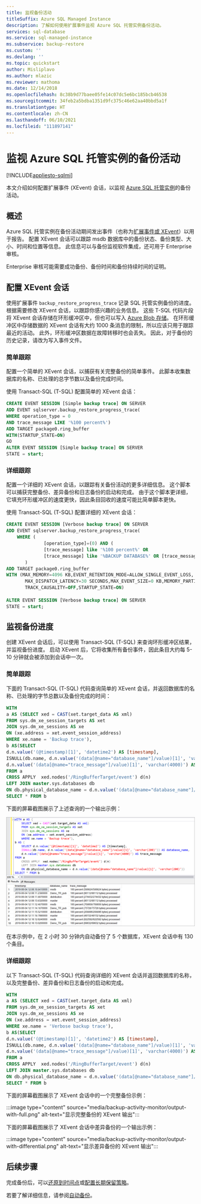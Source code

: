 ```yaml
---
title: 监视备份活动
titleSuffix: Azure SQL Managed Instance
description: 了解如何使用扩展事件监视 Azure SQL 托管实例备份活动。
services: sql-database
ms.service: sql-managed-instance
ms.subservice: backup-restore
ms.custom: ''
ms.devlang: ''
ms.topic: quickstart
author: Misliplavo
ms.author: mlazic
ms.reviewer: mathoma
ms.date: 12/14/2018
ms.openlocfilehash: 8c38b9d77baee05fe14c07dc5e6bc185bcb46538
ms.sourcegitcommit: 34feb2a5bdba1351d9fc375c46e62aa40bbd5a1f
ms.translationtype: HT
ms.contentlocale: zh-CN
ms.lasthandoff: 06/10/2021
ms.locfileid: "111897141"
---
```

# <a name="monitor-backup-activity-for-azure-sql-managed-instance"></a>监视 Azure SQL 托管实例的备份活动 
[!INCLUDE[appliesto-sqlmi](../includes/appliesto-sqlmi.md)]

本文介绍如何配置扩展事件 (XEvent) 会话，以监视 [Azure SQL 托管实例](sql-managed-instance-paas-overview.md)的备份活动。 

## <a name="overview"></a>概述

Azure SQL 托管实例在备份活动期间发出事件（也称为[扩展事件或 XEvent](../database/xevent-db-diff-from-svr.md)）以用于报告。 配置 XEvent 会话可以跟踪 msdb 数据库中的备份状态、备份类型、大小、时间和位置等信息。 此信息可以与备份监视软件集成，还可用于 Enterprise 审核。 

Enterprise 审核可能需要成功备份、备份时间和备份持续时间的证明。

## <a name="configure-xevent-session"></a>配置 XEvent 会话

使用扩展事件 `backup_restore_progress_trace` 记录 SQL 托管实例备份的进度。 根据需要修改 XEvent 会话，以跟踪你感兴趣的业务信息。 这些 T-SQL 代码片段将 XEvent 会话存储在环形缓冲区中，但也可以写入 [Azure Blob 存储](../database/xevent-code-event-file.md)。 在环形缓冲区中存储数据的 XEvent 会话有大约 1000 条消息的限制，所以应该只用于跟踪最近的活动。 此外，环形缓冲区数据在故障转移时也会丢失。 因此，对于备份的历史记录，请改为写入事件文件。 

### <a name="simple-tracking"></a>简单跟踪

配置一个简单的 XEvent 会话，以捕获有关完整备份的简单事件。 此脚本收集数据库的名称、已处理的总字节数以及备份完成时间。

使用 Transact-SQL (T-SQL) 配置简单的 XEvent 会话： 


```sql
CREATE EVENT SESSION [Simple backup trace] ON SERVER
ADD EVENT sqlserver.backup_restore_progress_trace(
WHERE operation_type = 0
AND trace_message LIKE '%100 percent%')
ADD TARGET package0.ring_buffer
WITH(STARTUP_STATE=ON)
GO
ALTER EVENT SESSION [Simple backup trace] ON SERVER
STATE = start;
```



### <a name="verbose-tracking"></a>详细跟踪

配置一个详细的 XEvent 会话，以跟踪有关备份活动的更多详细信息。 这个脚本可以捕获完整备份、差异备份和日志备份的启动和完成。 由于这个脚本更详细，它填充环形缓冲区的速度更快，因此条目回收的速度可能比简单脚本更快。 

使用 Transact-SQL (T-SQL) 配置详细的 XEvent 会话： 

```sql
CREATE EVENT SESSION [Verbose backup trace] ON SERVER 
ADD EVENT sqlserver.backup_restore_progress_trace(
    WHERE (
              [operation_type]=(0) AND (
              [trace_message] like '%100 percent%' OR 
              [trace_message] like '%BACKUP DATABASE%' OR [trace_message] like '%BACKUP LOG%'))
       )
ADD TARGET package0.ring_buffer
WITH (MAX_MEMORY=4096 KB,EVENT_RETENTION_MODE=ALLOW_SINGLE_EVENT_LOSS,
       MAX_DISPATCH_LATENCY=30 SECONDS,MAX_EVENT_SIZE=0 KB,MEMORY_PARTITION_MODE=NONE,
       TRACK_CAUSALITY=OFF,STARTUP_STATE=ON)

ALTER EVENT SESSION [Verbose backup trace] ON SERVER
STATE = start;

```

## <a name="monitor-backup-progress"></a>监视备份进度 

创建 XEvent 会话后，可以使用 Transact-SQL (T-SQL) 来查询环形缓冲区结果，并监视备份进度。 启动 XEvent 后，它将收集所有备份事件，因此条目大约每 5-10 分钟就会被添加到会话中一次。  

### <a name="simple-tracking"></a>简单跟踪

下面的 Transact-SQL (T-SQL) 代码查询简单的 XEvent 会话，并返回数据库的名称、已处理的字节总数以及备份完成的时间： 

```sql 
WITH
a AS (SELECT xed = CAST(xet.target_data AS xml)
FROM sys.dm_xe_session_targets AS xet
JOIN sys.dm_xe_sessions AS xe
ON (xe.address = xet.event_session_address)
WHERE xe.name = 'Backup trace'),
b AS(SELECT
d.n.value('(@timestamp)[1]', 'datetime2') AS [timestamp],
ISNULL(db.name, d.n.value('(data[@name="database_name"]/value)[1]', 'varchar(200)')) AS database_name,
d.n.value('(data[@name="trace_message"]/value)[1]', 'varchar(4000)') AS trace_message
FROM a
CROSS APPLY  xed.nodes('/RingBufferTarget/event') d(n)
LEFT JOIN master.sys.databases db
ON db.physical_database_name = d.n.value('(data[@name="database_name"]/value)[1]', 'varchar(200)'))
SELECT * FROM b
```

下面的屏幕截图展示了上述查询的一个输出示例： 

![XEvent 输出的屏幕截图](./media/backup-activity-monitor/present-xevents-output.png)

在本示例中，在 2 小时 30 分钟内自动备份了 5 个数据库，XEvent 会话中有 130 个条目。 

### <a name="verbose-tracking"></a>详细跟踪 

以下 Transact-SQL (T-SQL) 代码查询详细的 XEvent 会话并返回数据库的名称，以及完整备份、差异备份和日志备份的启动和完成。 


```sql
WITH
a AS (SELECT xed = CAST(xet.target_data AS xml)
FROM sys.dm_xe_session_targets AS xet
JOIN sys.dm_xe_sessions AS xe
ON (xe.address = xet.event_session_address)
WHERE xe.name = 'Verbose backup trace'),
b AS(SELECT
d.n.value('(@timestamp)[1]', 'datetime2') AS [timestamp],
ISNULL(db.name, d.n.value('(data[@name="database_name"]/value)[1]', 'varchar(200)')) AS database_name,
d.n.value('(data[@name="trace_message"]/value)[1]', 'varchar(4000)') AS trace_message
FROM a
CROSS APPLY  xed.nodes('/RingBufferTarget/event') d(n)
LEFT JOIN master.sys.databases db
ON db.physical_database_name = d.n.value('(data[@name="database_name"]/value)[1]', 'varchar(200)'))
SELECT * FROM b
```

下面的屏幕截图展示了 XEvent 会话中的一个完整备份示例：

:::image type="content" source="media/backup-activity-monitor/output-with-full.png" alt-text="显示完整备份的 XEvent 输出":::

下面的屏幕截图展示了 XEvent 会话中差异备份的一个输出示例：

:::image type="content" source="media/backup-activity-monitor/output-with-differential.png" alt-text="显示差异备份的 XEvent 输出":::


## <a name="next-steps"></a>后续步骤

完成备份后，可以[还原到时间点](point-in-time-restore.md)或[配置长期保留策略](long-term-backup-retention-configure.md)。 

若要了解详细信息，请参阅[自动备份](../database/automated-backups-overview.md)。 
